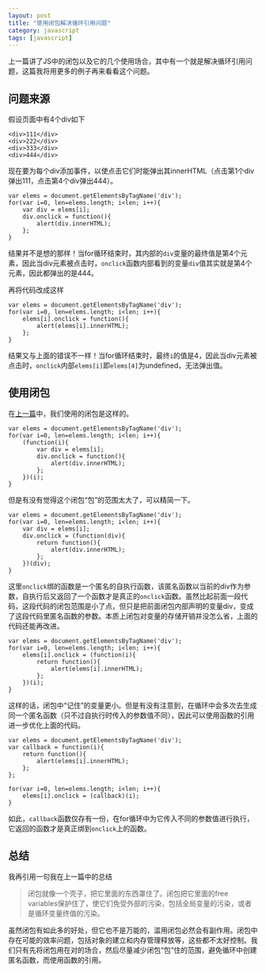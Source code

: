 ```yaml
---
layout: post
title: "使用闭包解决循环引用问题"
category: javascript
tags: [javascript]
---
```


上一篇讲了JS中的闭包以及它的几个使用场合，其中有一个就是解决循环引用问题，这篇我将用更多的例子再来看看这个问题。

<!-- more -->

问题来源
----------
假设页面中有4个div如下

    <div>111</div>
    <div>222</div>
    <div>333</div>
    <div>444</div>

现在要为每个div添加事件，以使点击它们时能弹出其innerHTML（点击第1个div弹出111，点击第4个div弹出444）。

    var elems = document.getElementsByTagName('div');
    for(var i=0, len=elems.length; i<len; i++){
        var div = elems[i];
        div.onclick = function(){
            alert(div.innerHTML);
        };
    }

结果并不是想的那样！当for循环结束时，其内部的`div`变量的最终值是第4个元素，因此当div元素被点击时，`onclick`函数内部看到的变量`div`值其实就是第4个元素，因此都弹出的是444。

再将代码改成这样

    var elems = document.getElementsByTagName('div');
    for(var i=0, len=elems.length; i<len; i++){
        elems[i].onclick = function(){
            alert(elems[i].innerHTML);
        };
    }

结果又与上面的错误不一样！当for循环结束时，最终`i`的值是4，因此当div元素被点击时，`onclick`内部`elems[i]`即`elems[4]`为undefined，无法弹出值。



使用闭包
----------
在[上一篇](/blog/2015/03/closure-in-js.html#循环引用问题)中，我们使用的闭包是这样的。

    var elems = document.getElementsByTagName('div');
    for(var i=0, len=elems.length; i<len; i++){
        (function(i){
            var div = elems[i];
            div.onclick = function(){
                alert(div.innerHTML);
            };
        })(i);
    }

但是有没有觉得这个闭包“包”的范围太大了，可以精简一下。

    var elems = document.getElementsByTagName('div');
    for(var i=0, len=elems.length; i<len; i++){
        var div = elems[i];
        div.onclick = (function(div){
            return function(){
                alert(div.innerHTML);
            };
        })(div);
    }

这里`onclick`绑的函数是一个匿名的自执行函数，该匿名函数以当前的div作为参数，自执行后又返回了一个函数才是真正的`onclick`函数。虽然比起前面一段代码，这段代码的闭包范围是小了点，但只是把前面闭包内部声明的变量div，变成了这段代码里匿名函数的参数。本质上闭包对变量的存储开销并没怎么省，上面的代码还能再改进。

    var elems = document.getElementsByTagName('div');
    for(var i=0, len=elems.length; i<len; i++){
        elems[i].onclick = (function(i){
            return function(){
                alert(elems[i].innerHTML);
            };
        })(i);
    }

这样的话，闭包中“记住”的变量更小。但是有没有注意到，在循环中会多次去生成同一个匿名函数（只不过自执行时传入的参数值不同），因此可以使用函数的引用进一步优化上面的代码。

    var elems = document.getElementsByTagName('div');
    var callback = function(i){
        return function(){
            alert(elems[i].innerHTML);
        };
    };

    for(var i=0, len=elems.length; i<len; i++){
        elems[i].onclick = (callback)(i);
    }

如此，`callback`函数仅存有一份，在for循环中为它传入不同的参数值进行执行，它返回的函数才是真正绑到`onclick`上的函数。



总结
-------
我再引用一句我在上一篇中的总结

> 闭包就像一个壳子，把它里面的东西罩住了。闭包把它里面的free variables保护住了，使它们免受外部的污染，包括全局变量的污染，或者是循环变量终值的污染。

虽然闭包有如此多的好处，但它也不是万能的，滥用闭包必然会有副作用。闭包中存在可能的效率问题，包括对象的建立和内存管理释放等，这些都不太好控制。我们只有先将闭包用在对的场合，然后尽量减少闭包“包”住的范围，避免循环中创建匿名函数，而使用函数的引用。
